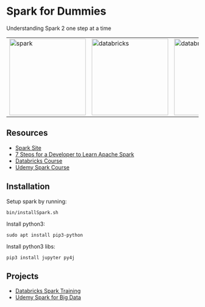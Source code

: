 # Spark for Dummies
Understanding Spark 2 one step at a time

<table>
    <tr>
        <td>
            <img src="https://spark.apache.org/images/spark-logo-trademark.png" alt="spark" width="200">
        </td>
        <td>
            <img src="https://databricks.com/wp-content/themes/databricks/assets/images/header_logo_2x.png" alt="databricks" width="200">
        </td>
        <td>
            <img src="https://databricks.com/wp-content/uploads/2018/03/db-academy-rgb-1200px.png" alt="databricks acedemy" width="200"/>
        </td>
    </tr>
</table>

## Resources

* [Spark Site](https://spark.apache.org/)
* [7 Steps for a Developer to Learn Apache Spark](https://pages.databricks.com/rs/094-YMS-629/images/7-steps-for-a-developer-to-learn-apache-spark.pdf?mkt_tok=eyJpIjoiTlRZM05EYzNOakF6WmpaayIsInQiOiJOXC9lQTdEdVhmQllRQ2pJREJMdEZuVFFBXC9COXdjSnUyd1k2aTRKUkZIeUFsUHpHXC9tRitBQzZybmdXRm95U1dpWm80aEFmK2FaQ3ByRzVvUTZPY1RQTkk4WUtRdUszVHlKaE5ZUW5kWlBvaUVwUmtiZTk5NE53Nk03Q1wvemJWbzUifQ%3D%3D)
* [Databricks Course](https://databricks.com/training/instructor-led-training/courses/apache-spark-overview)
* [Udemy Spark Course](https://www.udemy.com/course/spark-and-python-for-big-data-with-pyspark)

## Installation

Setup spark by running:   

    bin/installSpark.sh


Install python3:   

    sudo apt install pip3-python


Install python3 libs:   

    pip3 install jupyter py4j

## Projects

* [Databricks Spark Training](projects/databricks)
* [Udemy Spark for Big Data](projects/udemy)


